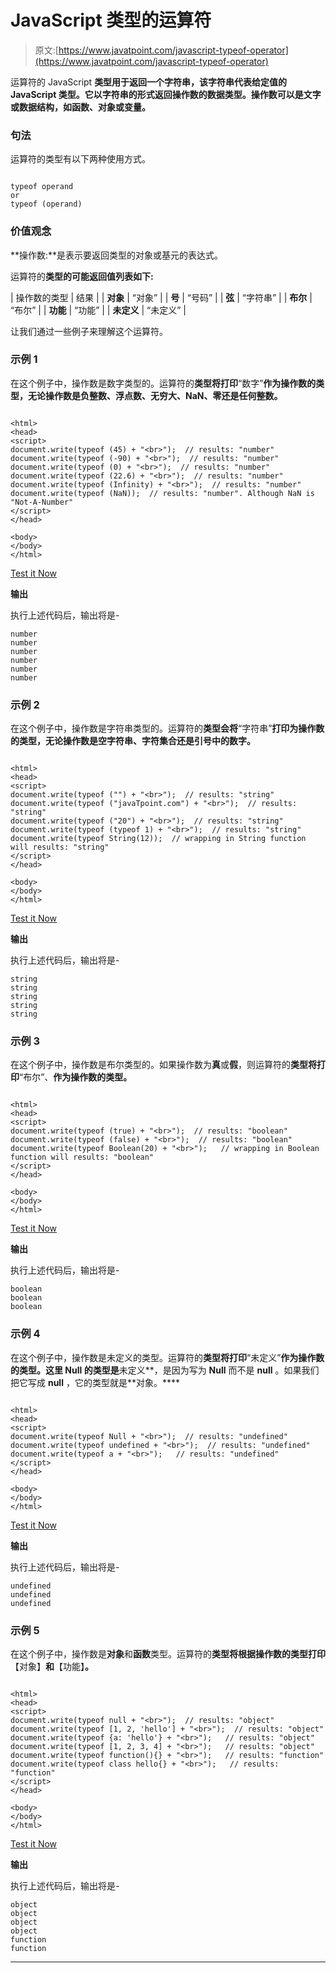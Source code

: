 # JavaScript 类型的运算符

> 原文:[https://www.javatpoint.com/javascript-typeof-operator](https://www.javatpoint.com/javascript-typeof-operator)

运算符的 JavaScript **类型用于返回一个字符串，该字符串代表给定值的 JavaScript 类型。它以字符串的形式返回操作数的数据类型。操作数可以是文字或数据结构，如函数、对象或变量。**

### 句法

运算符的类型有以下两种使用方式。

```

typeof operand
or
typeof (operand)

```

### 价值观念

**操作数:**是表示要返回类型的对象或基元的表达式。

运算符的**类型的可能返回值列表如下:**

| 操作数的类型 | 结果 |
| **对象** | “对象” |
| **号** | “号码” |
| **弦** | “字符串” |
| **布尔** | “布尔” |
| **功能** | “功能” |
| **未定义** | “未定义” |

让我们通过一些例子来理解这个运算符。

### 示例 1

在这个例子中，操作数是数字类型的。运算符的**类型将打印**“数字”**作为操作数的类型，无论操作数是负整数、浮点数、无穷大、NaN、零还是任何整数。**

```

<html>
<head>
<script>
document.write(typeof (45) + "<br>");  // results: "number"
document.write(typeof (-90) + "<br>");  // results: "number"
document.write(typeof (0) + "<br>");  // results: "number"
document.write(typeof (22.6) + "<br>");  // results: "number"
document.write(typeof (Infinity) + "<br>");  // results: "number"
document.write(typeof (NaN));  // results: "number". Although NaN is "Not-A-Number"
</script>
</head>

<body>
</body>
</html>

```

[Test it Now](https://www.javatpoint.com/oprweb/test.jsp?filename=javascript-typeof-operator1)

**输出**

执行上述代码后，输出将是-

```
number
number
number
number
number
number

```

### 示例 2

在这个例子中，操作数是字符串类型的。运算符的**类型会将**“字符串”**打印为操作数的类型，无论操作数是空字符串、字符集合还是引号中的数字。**

```

<html>
<head>
<script>
document.write(typeof ("") + "<br>");  // results: "string"
document.write(typeof ("javaTpoint.com") + "<br>");  // results: "string"
document.write(typeof ("20") + "<br>");  // results: "string"
document.write(typeof (typeof 1) + "<br>");  // results: "string"
document.write(typeof String(12));  // wrapping in String function will results: "string"
</script>
</head>

<body>
</body>
</html>

```

[Test it Now](https://www.javatpoint.com/oprweb/test.jsp?filename=javascript-typeof-operator2)

**输出**

执行上述代码后，输出将是-

```
string
string
string
string
string

```

### 示例 3

在这个例子中，操作数是布尔类型的。如果操作数为**真**或**假**，则运算符的**类型将打印**“布尔”、**作为操作数的类型。**

```

<html>
<head>
<script>
document.write(typeof (true) + "<br>");  // results: "boolean"
document.write(typeof (false) + "<br>");  // results: "boolean"
document.write(typeof Boolean(20) + "<br>");   // wrapping in Boolean function will results: "boolean"
</script>
</head>

<body>
</body>
</html>

```

[Test it Now](https://www.javatpoint.com/oprweb/test.jsp?filename=javascript-typeof-operator3)

**输出**

执行上述代码后，输出将是-

```
boolean
boolean
boolean

```

### 示例 4

在这个例子中，操作数是未定义的类型。运算符的**类型将打印**“未定义”**作为操作数的类型。这里 **Null** 的类型是**未定义**，是因为写为 **Null** 而不是 **null** 。如果我们把它写成 **null** ，它的类型就是**对象。****

```

<html>
<head>
<script>
document.write(typeof Null + "<br>");  // results: "undefined"
document.write(typeof undefined + "<br>");  // results: "undefined"
document.write(typeof a + "<br>");   // results: "undefined"
</script>
</head>

<body>
</body>
</html>

```

[Test it Now](https://www.javatpoint.com/oprweb/test.jsp?filename=javascript-typeof-operator4)

**输出**

执行上述代码后，输出将是-

```
undefined
undefined
undefined

```

### 示例 5

在这个例子中，操作数是**对象**和**函数**类型。运算符的**类型将根据操作数的类型打印**【对象】**和**【功能】**。**

```

<html>
<head>
<script>
document.write(typeof null + "<br>");  // results: "object"
document.write(typeof [1, 2, 'hello'] + "<br>");  // results: "object"
document.write(typeof {a: 'hello'} + "<br>");   // results: "object"
document.write(typeof [1, 2, 3, 4] + "<br>");   // results: "object"
document.write(typeof function(){} + "<br>");   // results: "function"
document.write(typeof class hello{} + "<br>");   // results: "function"
</script>
</head>

<body>
</body>
</html>

```

[Test it Now](https://www.javatpoint.com/oprweb/test.jsp?filename=javascript-typeof-operator5)

**输出**

执行上述代码后，输出将是-

```
object
object
object
object
function
function

```

* * *